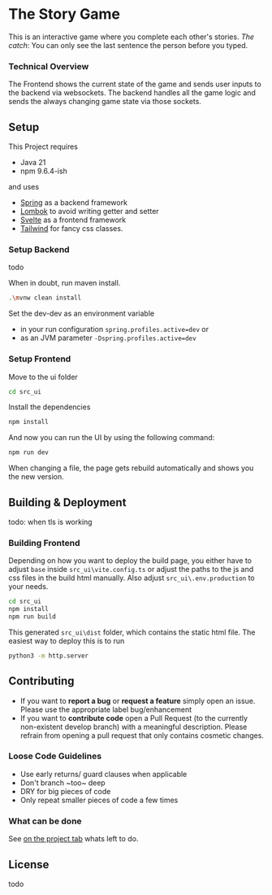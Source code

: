 # The Story Game

This is an interactive game where you complete each other's stories. *The catch*: You can only see the last sentence the person before you typed.

### Technical Overview
The Frontend shows the current state of the game and sends user inputs to the backend via websockets. The backend handles all the game logic and sends the always changing game state via those sockets.

## Setup

This Project requires
- Java 21
- npm 9.6.4-ish

and uses 
- [Spring](https://spring.io) as a backend framework
- [Lombok](https://projectlombok.org) to avoid writing getter and setter
- [Svelte](https://svelte.dev) as a frontend framework
- [Tailwind](https://tailwindcss.com) for fancy css classes.

### Setup Backend
todo

When in doubt, run maven install.
```bash
.\mvnw clean install
```

Set the dev-dev as an environment variable 
- in your run configuration `spring.profiles.active=dev` or
- as an JVM parameter `-Dspring.profiles.active=dev`

### Setup Frontend

Move to the ui folder
```bash
cd src_ui
```

Install the dependencies
```bash
npm install
```

And now you can run the UI by using the following command:

```bash
npm run dev
```

When changing a file, the page gets rebuild automatically and shows you the new version.

## Building & Deployment
todo: when tls is working

### Building Frontend

Depending on how you want to deploy the build page, you either have to adjust `base` inside `src_ui\vite.config.ts` or adjust the paths to the js and css files in the build html manually.
Also adjust `src_ui\.env.production` to your needs.

```bash
cd src_ui
npm install
npm run build
```

This generated `src_ui\dist` folder, which contains the static html file.
The easiest way to deploy this is to run
```bash
python3 -m http.server
```

## Contributing

- If you want to **report a bug** or **request a feature** simply open an issue. Please use the appropriate label bug/enhancement
- If you want to **contribute code** open a Pull Request (to the currently non-existent develop branch) with a meaningful description. Please refrain from opening a pull request that only contains cosmetic changes.

### Loose Code Guidelines
- Use early returns/ guard clauses when applicable
- Don't branch ~too~ deep
- DRY for big pieces of code
- Only repeat smaller pieces of code a few times

### What can be done
See [on the project tab](https://github.com/users/PhoenixofForce/projects/2) whats left to do.


## License
todo